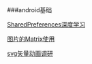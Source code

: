 ###android基础

[SharedPreferences深度学习](SharedPreference分享/SharedPreferences深度学习.md)

[图片的Matrix使用](Matrix使用/图片的Matrix使用.md)

[svg矢量动画调研](svg矢量动画调研.md)

